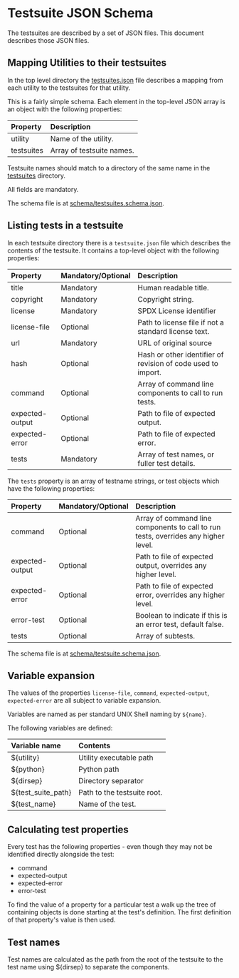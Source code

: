 # Testsuite JSON Schema

The testsuites are described by a set of JSON files.  This document describes those JSON files.

## Mapping Utilities to their testsuites

In the top level directory the [testsuites.json](../testsuites.json) file describes a mapping from
each utility to the testsuites for that utility.

This is a fairly simple schema.  Each element in the top-level JSON array is an object with the
following properties:

| Property | Description |
| :------- | :---------- |
| utility  | Name of the utility. |
| testsuites | Array of testsuite names. |

Testsuite names should match to a directory of the same name in the [testsuites](../testsuites/)
directory.

All fields are mandatory.

The schema file is at [schema/testsuites.schema.json](../schema/testsuites.schema.json).

## Listing tests in a testsuite

In each testsuite directory there is a `testsuite.json` file which describes the contents of the
testsuite.  It contains a top-level object with the following properties:

| Property | Mandatory/Optional | Description |
| :------- | :----------------- | :---------- |
| title | Mandatory | Human readable title. |
| copyright | Mandatory | Copyright string. |
| license | Mandatory | SPDX License identifier |
| license-file | Optional | Path to license file if not a standard license text. |
| url | Mandatory | URL of original source |
| hash | Optional | Hash or other identifier of revision of code used to import. |
| command | Optional | Array of command line components to call to run tests. |
| expected-output | Optional | Path to file of expected output. |
| expected-error | Optional | Path to file of expected error. |
| tests | Mandatory | Array of test names, or fuller test details. |

The `tests` property is an array of testname strings, or test objects which have the following
properties:

| Property | Mandatory/Optional | Description |
| :------- | :----------------- | :---------- |
| command | Optional | Array of command line components to call to run tests, overrides any higher level. |
| expected-output | Optional | Path to file of expected output, overrides any higher level. |
| expected-error | Optional | Path to file of expected error, overrides any higher level. |
| error-test | Optional | Boolean to indicate if this is an error test, default false. |
| tests | Optional | Array of subtests. |

The schema file is at [schema/testsuite.schema.json](../schema/testsuite.schema.json).

## Variable expansion

The values of the properties `license-file`, `command`, `expected-output`, `expected-error` are
all subject to variable expansion.

Variables are named as per standard UNIX Shell naming by `${name}`.

The following variables are defined:

| Variable name | Contents |
| :------------ | :------- |
| ${utility} | Utility executable path |
| ${python} | Python path |
| ${dirsep} | Directory separator |
| ${test_suite_path} | Path to the testsuite root. |
| ${test_name} | Name of the test. |

## Calculating test properties

Every test has the following properties - even though they may not be identified directly alongside
the test:

 * command
 * expected-output
 * expected-error
 * error-test

To find the value of a property for a particular test a walk up the tree of containing objects is
done starting at the test's definition.  The first definition of that property's value is then
used.

## Test names

Test names are calculated as the path from the root of the testsuite to the test name using
${dirsep} to separate the components.
